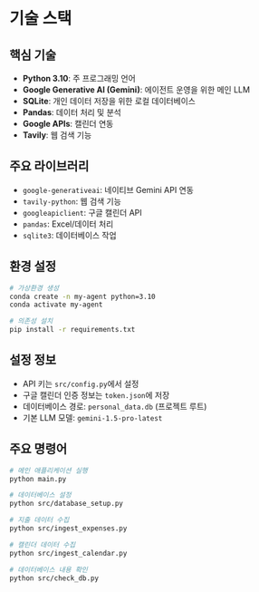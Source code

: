 # 기술 스택

## 핵심 기술

- **Python 3.10**: 주 프로그래밍 언어
- **Google Generative AI (Gemini)**: 에이전트 운영을 위한 메인 LLM
- **SQLite**: 개인 데이터 저장을 위한 로컬 데이터베이스
- **Pandas**: 데이터 처리 및 분석
- **Google APIs**: 캘린더 연동
- **Tavily**: 웹 검색 기능

## 주요 라이브러리

- `google-generativeai`: 네이티브 Gemini API 연동
- `tavily-python`: 웹 검색 기능
- `googleapiclient`: 구글 캘린더 API
- `pandas`: Excel/데이터 처리
- `sqlite3`: 데이터베이스 작업

## 환경 설정

```bash
# 가상환경 생성
conda create -n my-agent python=3.10
conda activate my-agent

# 의존성 설치
pip install -r requirements.txt
```

## 설정 정보

- API 키는 `src/config.py`에서 설정
- 구글 캘린더 인증 정보는 `token.json`에 저장
- 데이터베이스 경로: `personal_data.db` (프로젝트 루트)
- 기본 LLM 모델: `gemini-1.5-pro-latest`

## 주요 명령어

```bash
# 메인 애플리케이션 실행
python main.py

# 데이터베이스 설정
python src/database_setup.py

# 지출 데이터 수집
python src/ingest_expenses.py

# 캘린더 데이터 수집
python src/ingest_calendar.py

# 데이터베이스 내용 확인
python src/check_db.py
```